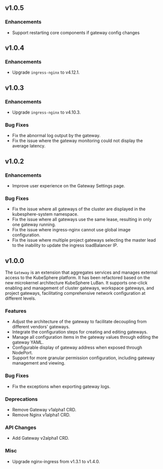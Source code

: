 <!---
Please do not delete this line of version tag
RELEASE_MARK v4.1.3 RELEASE_MARK
Please do not delete this line of version tag
-->

## v1.0.5

### Enhancements

- Support restarting core components if gateway config changes

## v1.0.4

### Enhancements

- Upgrade `ingress-nginx` to v4.12.1.

## v1.0.3

### Enhancements

- Upgrade `ingress-nginx` to v4.10.3.

### Bug Fixes

- Fix the abnormal log output by the gateway.
- Fix the issue where the gateway monitoring could not display the average latency.

<!---
Please do not delete this line of version tag
RELEASE_MARK v4.1.2 RELEASE_MARK
Please do not delete this line of version tag
-->

## v1.0.2

### Enhancements

- Improve user experience on the Gateway Settings page.

### Bug Fixes

- Fix the issue where all gateways of the cluster are displayed in the kubesphere-system namespace.
- Fix the issue where all gateways use the same lease, resulting in only one gateway running.
- Fix the issue where ingress-nginx cannot use global image configuration.
- Fix the issue where multiple project gateways selecting the master lead to the inability to update the ingress loadBalancer IP.

<!---
Please do not delete this line of version tag
RELEASE_MARK v4.1.0 RELEASE_MARK
Please do not delete this line of version tag
-->

## v1.0.0

The `Gateway` is an extension that aggregates services and manages external access to the KubeSphere platform. It has been refactored based on the new microkernel architecture KubeSphere LuBan. It supports one-click enabling and management of cluster gateways, workspace gateways, and project gateways, facilitating comprehensive network configuration at different levels.

### Features

- Adjust the architecture of the gateway to facilitate decoupling from different vendors' gateways.
- Integrate the configuration steps for creating and editing gateways.
- Manage all configuration items in the gateway values through editing the gateway YAML.
- Configurable display of gateway address when exposed through NodePort.
- Support for more granular permission configuration, including gateway management and viewing.

### Bug Fixes

- Fix the exceptions when exporting gateway logs.

### Deprecations

- Remove Gateway v1alpha1 CRD.
- Remove Nginx v1alpha1 CRD.

### API Changes

- Add Gateway v2alpha1 CRD.

### Misc

- Upgrade nginx-ingress from v1.3.1 to v1.4.0.